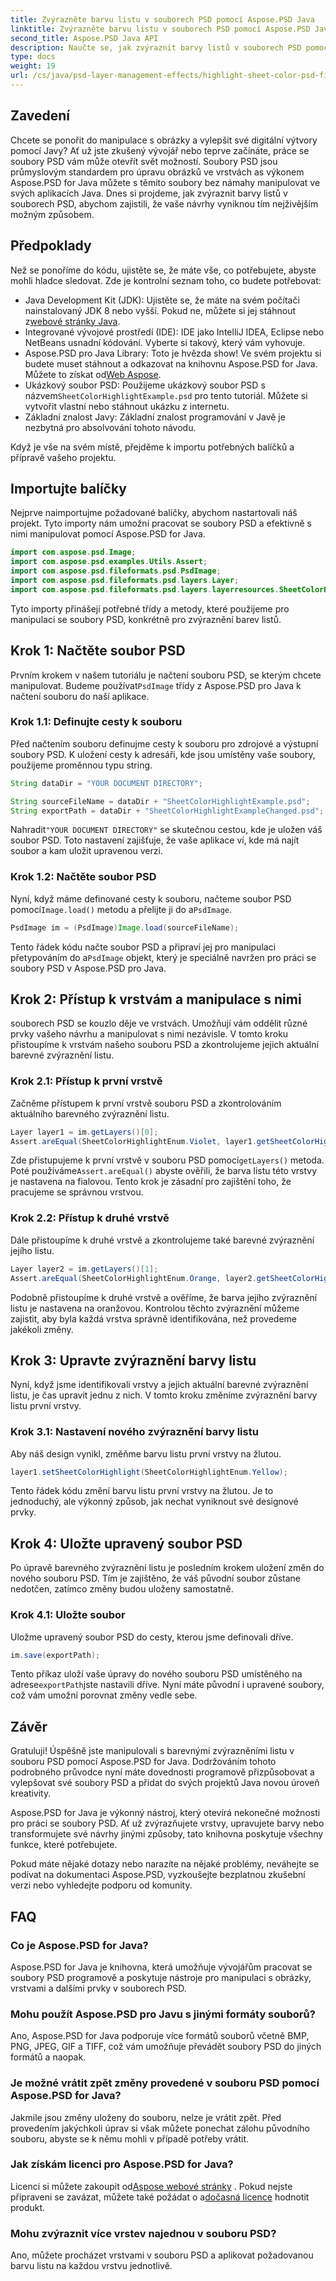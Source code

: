 ```yaml
---
title: Zvýrazněte barvu listu v souborech PSD pomocí Aspose.PSD Java
linktitle: Zvýrazněte barvu listu v souborech PSD pomocí Aspose.PSD Java
second_title: Aspose.PSD Java API
description: Naučte se, jak zvýraznit barvy listů v souborech PSD pomocí Aspose.PSD for Java. Postupujte podle našeho podrobného průvodce a zdokonalte své dovednosti manipulace s obrázky v Javě.
type: docs
weight: 19
url: /cs/java/psd-layer-management-effects/highlight-sheet-color-psd-files/
---
```

## Zavedení

Chcete se ponořit do manipulace s obrázky a vylepšit své digitální výtvory pomocí Javy? Ať už jste zkušený vývojář nebo teprve začínáte, práce se soubory PSD vám může otevřít svět možností. Soubory PSD jsou průmyslovým standardem pro úpravu obrázků ve vrstvách as výkonem Aspose.PSD for Java můžete s těmito soubory bez námahy manipulovat ve svých aplikacích Java. Dnes si projdeme, jak zvýraznit barvy listů v souborech PSD, abychom zajistili, že vaše návrhy vyniknou tím nejživějším možným způsobem.

## Předpoklady

Než se ponoříme do kódu, ujistěte se, že máte vše, co potřebujete, abyste mohli hladce sledovat. Zde je kontrolní seznam toho, co budete potřebovat:

-  Java Development Kit (JDK): Ujistěte se, že máte na svém počítači nainstalovaný JDK 8 nebo vyšší. Pokud ne, můžete si jej stáhnout z[webové stránky Java](https://www.oracle.com/java/technologies/javase-downloads.html).
- Integrované vývojové prostředí (IDE): IDE jako IntelliJ IDEA, Eclipse nebo NetBeans usnadní kódování. Vyberte si takový, který vám vyhovuje.
- Aspose.PSD pro Java Library: Toto je hvězda show! Ve svém projektu si budete muset stáhnout a odkazovat na knihovnu Aspose.PSD for Java. Můžete to získat od[Web Aspose](https://releases.aspose.com/psd/java/).
-  Ukázkový soubor PSD: Použijeme ukázkový soubor PSD s názvem`SheetColorHighlightExample.psd` pro tento tutoriál. Můžete si vytvořit vlastní nebo stáhnout ukázku z internetu.
- Základní znalost Javy: Základní znalost programování v Javě je nezbytná pro absolvování tohoto návodu.

Když je vše na svém místě, přejděme k importu potřebných balíčků a přípravě vašeho projektu.

## Importujte balíčky

Nejprve naimportujme požadované balíčky, abychom nastartovali náš projekt. Tyto importy nám umožní pracovat se soubory PSD a efektivně s nimi manipulovat pomocí Aspose.PSD for Java.

```java
import com.aspose.psd.Image;
import com.aspose.psd.examples.Utils.Assert;
import com.aspose.psd.fileformats.psd.PsdImage;
import com.aspose.psd.fileformats.psd.layers.Layer;
import com.aspose.psd.fileformats.psd.layers.layerresources.SheetColorHighlightEnum;
```

Tyto importy přinášejí potřebné třídy a metody, které použijeme pro manipulaci se soubory PSD, konkrétně pro zvýraznění barev listů.

## Krok 1: Načtěte soubor PSD

Prvním krokem v našem tutoriálu je načtení souboru PSD, se kterým chcete manipulovat. Budeme používat`PsdImage` třídy z Aspose.PSD pro Java k načtení souboru do naší aplikace.

### Krok 1.1: Definujte cesty k souboru

Před načtením souboru definujme cesty k souboru pro zdrojové a výstupní soubory PSD. K uložení cesty k adresáři, kde jsou umístěny vaše soubory, použijeme proměnnou typu string.

```java
String dataDir = "YOUR DOCUMENT DIRECTORY";

String sourceFileName = dataDir + "SheetColorHighlightExample.psd";
String exportPath = dataDir + "SheetColorHighlightExampleChanged.psd";
```

 Nahradit`"YOUR DOCUMENT DIRECTORY"` se skutečnou cestou, kde je uložen váš soubor PSD. Toto nastavení zajišťuje, že vaše aplikace ví, kde má najít soubor a kam uložit upravenou verzi.

### Krok 1.2: Načtěte soubor PSD

 Nyní, když máme definované cesty k souboru, načteme soubor PSD pomocí`Image.load()` metodu a přelijte ji do a`PsdImage`.

```java
PsdImage im = (PsdImage)Image.load(sourceFileName);
```

 Tento řádek kódu načte soubor PSD a připraví jej pro manipulaci přetypováním do a`PsdImage` objekt, který je speciálně navržen pro práci se soubory PSD v Aspose.PSD pro Java.

## Krok 2: Přístup k vrstvám a manipulace s nimi

souborech PSD se kouzlo děje ve vrstvách. Umožňují vám oddělit různé prvky vašeho návrhu a manipulovat s nimi nezávisle. V tomto kroku přistoupíme k vrstvám našeho souboru PSD a zkontrolujeme jejich aktuální barevné zvýraznění listu.

### Krok 2.1: Přístup k první vrstvě

Začněme přístupem k první vrstvě souboru PSD a zkontrolováním aktuálního barevného zvýraznění listu.

```java
Layer layer1 = im.getLayers()[0];
Assert.areEqual(SheetColorHighlightEnum.Violet, layer1.getSheetColorHighlight());
```

 Zde přistupujeme k první vrstvě v souboru PSD pomocí`getLayers()` metoda. Poté používáme`Assert.areEqual()` abyste ověřili, že barva listu této vrstvy je nastavena na fialovou. Tento krok je zásadní pro zajištění toho, že pracujeme se správnou vrstvou.

### Krok 2.2: Přístup k druhé vrstvě

Dále přistoupíme k druhé vrstvě a zkontrolujeme také barevné zvýraznění jejího listu.

```java
Layer layer2 = im.getLayers()[1];
Assert.areEqual(SheetColorHighlightEnum.Orange, layer2.getSheetColorHighlight());
```

Podobně přistoupíme k druhé vrstvě a ověříme, že barva jejího zvýraznění listu je nastavena na oranžovou. Kontrolou těchto zvýraznění můžeme zajistit, aby byla každá vrstva správně identifikována, než provedeme jakékoli změny.

## Krok 3: Upravte zvýraznění barvy listu

Nyní, když jsme identifikovali vrstvy a jejich aktuální barevné zvýraznění listu, je čas upravit jednu z nich. V tomto kroku změníme zvýraznění barvy listu první vrstvy.

### Krok 3.1: Nastavení nového zvýraznění barvy listu

Aby náš design vynikl, změňme barvu listu první vrstvy na žlutou.

```java
layer1.setSheetColorHighlight(SheetColorHighlightEnum.Yellow);
```

Tento řádek kódu změní barvu listu první vrstvy na žlutou. Je to jednoduchý, ale výkonný způsob, jak nechat vyniknout své designové prvky.

## Krok 4: Uložte upravený soubor PSD

Po úpravě barevného zvýraznění listu je posledním krokem uložení změn do nového souboru PSD. Tím je zajištěno, že váš původní soubor zůstane nedotčen, zatímco změny budou uloženy samostatně.

### Krok 4.1: Uložte soubor

Uložme upravený soubor PSD do cesty, kterou jsme definovali dříve.

```java
im.save(exportPath);
```

 Tento příkaz uloží vaše úpravy do nového souboru PSD umístěného na adrese`exportPath`jste nastavili dříve. Nyní máte původní i upravené soubory, což vám umožní porovnat změny vedle sebe.

## Závěr

Gratuluji! Úspěšně jste manipulovali s barevnými zvýrazněními listu v souboru PSD pomocí Aspose.PSD for Java. Dodržováním tohoto podrobného průvodce nyní máte dovednosti programově přizpůsobovat a vylepšovat své soubory PSD a přidat do svých projektů Java novou úroveň kreativity.

Aspose.PSD for Java je výkonný nástroj, který otevírá nekonečné možnosti pro práci se soubory PSD. Ať už zvýrazňujete vrstvy, upravujete barvy nebo transformujete své návrhy jinými způsoby, tato knihovna poskytuje všechny funkce, které potřebujete.

Pokud máte nějaké dotazy nebo narazíte na nějaké problémy, neváhejte se podívat na dokumentaci Aspose.PSD, vyzkoušejte bezplatnou zkušební verzi nebo vyhledejte podporu od komunity.

## FAQ

### Co je Aspose.PSD for Java?
Aspose.PSD for Java je knihovna, která umožňuje vývojářům pracovat se soubory PSD programově a poskytuje nástroje pro manipulaci s obrázky, vrstvami a dalšími prvky v souborech PSD.

### Mohu použít Aspose.PSD pro Javu s jinými formáty souborů?
Ano, Aspose.PSD for Java podporuje více formátů souborů včetně BMP, PNG, JPEG, GIF a TIFF, což vám umožňuje převádět soubory PSD do jiných formátů a naopak.

### Je možné vrátit zpět změny provedené v souboru PSD pomocí Aspose.PSD for Java?
Jakmile jsou změny uloženy do souboru, nelze je vrátit zpět. Před provedením jakýchkoli úprav si však můžete ponechat zálohu původního souboru, abyste se k němu mohli v případě potřeby vrátit.

### Jak získám licenci pro Aspose.PSD for Java?
 Licenci si můžete zakoupit od[Aspose webové stránky](https://purchase.aspose.com/buy) . Pokud nejste připraveni se zavázat, můžete také požádat o a[dočasná licence](https://purchase.aspose.com/temporary-license/) hodnotit produkt.

### Mohu zvýraznit více vrstev najednou v souboru PSD?
Ano, můžete procházet vrstvami v souboru PSD a aplikovat požadovanou barvu listu na každou vrstvu jednotlivě.